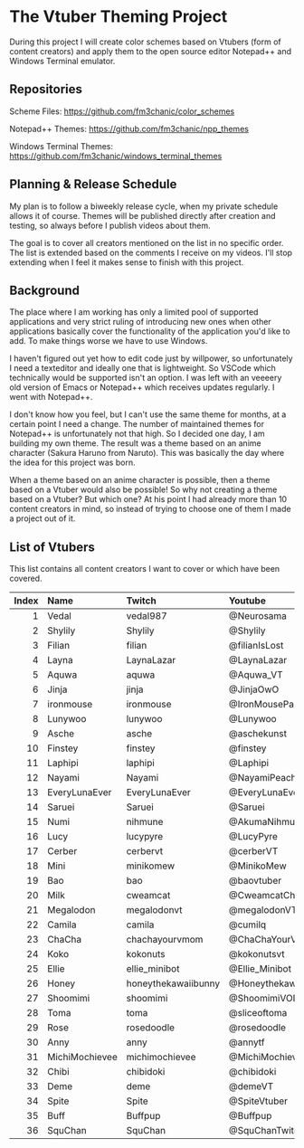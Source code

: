 # The Vtuber Theming Project

During this project I will create color schemes based on Vtubers (form of content creators) and apply them to the open source editor Notepad++ and Windows Terminal emulator.

## Repositories

Scheme Files: https://github.com/fm3chanic/color_schemes

Notepad++ Themes: https://github.com/fm3chanic/npp_themes

Windows Terminal Themes: https://github.com/fm3chanic/windows_terminal_themes

## Planning & Release Schedule

My plan is to follow a biweekly release cycle, when my private schedule allows it of course. Themes will be published directly after creation and testing, so always before I publish videos about them.

The goal is to cover all creators mentioned on the list in no specific order. The list is extended based on the comments I receive on my videos. I'll stop extending when I feel it makes sense to finish with this project.

## Background

The place where I am working has only a limited pool of supported applications and very strict ruling of introducing new ones when other applications basically cover the functionality of the application you'd like to add. To make things worse we have to use Windows.

I haven't figured out yet how to edit code just by willpower, so unfortunately I need a texteditor and ideally one that is lightweight. So VSCode which technically would be supported isn't an option. I was left with an veeeery old version of Emacs or Notepad++ which receives updates regularly. I went with Notepad++.

I don't know how you feel, but I can't use the same theme for months, at a certain point I need a change. The number of maintained themes for Notepad++ is unfortunately not that high. So I decided one day, I am building my own theme. The result was a theme based on an anime character (Sakura Haruno from Naruto). This was basically the day where the idea for this project was born.

When a theme based on an anime character is possible, then a theme based on a Vtuber would also be possible! So why not creating a theme based on a Vtuber? But which one? At his point I had already more than 10 content creators in mind, so instead of trying to choose one of them I made a project out of it.

## List of Vtubers

This list contains all content creators I want to cover or which have been covered.

|Index|Name|Twitch|Youtube|Language|Done|
|---:|:---|:---|:---|:---|:---:|
|1|Vedal|vedal987|@Neurosama|English|TRUE|
|2|Shylily|Shylily|@Shylily|English|TRUE|
|3|Filian|filian|@filianIsLost|English|FALSE|
|4|Layna|LaynaLazar|@LaynaLazar|English|FALSE|
|5|Aquwa|aquwa|@Aquwa_VT|English|FALSE|
|6|Jinja|jinja|@JinjaOwO|German|FALSE|
|7|ironmouse|ironmouse|@IronMouseParty|English|FALSE|
|8|Lunywoo|lunywoo|@Lunywoo|German|FALSE|
|9|Asche|asche|@aschekunst|German|FALSE|
|10|Finstey|finstey|@finstey|German|FALSE|
|11|Laphipi|laphipi|@Laphipi|English|FALSE|
|12|Nayami|Nayami|@NayamiPeachfox|German|FALSE|
|13|EveryLunaEver|EveryLunaEver|@EveryLunaEver|German|FALSE|
|14|Saruei|Saruei|@Saruei|English|FALSE|
|15|Numi|nihmune|@AkumaNihmune|English|FALSE|
|16|Lucy|lucypyre|@LucyPyre|English|FALSE|
|17|Cerber|cerbervt|@cerberVT|English|FALSE|
|18|Mini|minikomew|@MinikoMew|English|FALSE|
|19|Bao|bao|@baovtuber|English|FALSE|
|20|Milk|cweamcat|@CweamcatCh|English|FALSE|
|21|Megalodon|megalodonvt|@megalodonVT|English|FALSE|
|22|Camila|camila|@cumilq|English|FALSE|
|23|ChaCha|chachayourvmom|@ChaChaYourVmom|English|FALSE|
|24|Koko|kokonuts|@kokonutsvt|English|FALSE|
|25|Ellie|ellie_minibot|@Ellie_Minibot|English|FALSE|
|26|Honey|honeythekawaiibunny|@Honeythekawaiibunny|English|FALSE|
|27|Shoomimi|shoomimi|@ShoomimiVODs|English|FALSE|
|28|Toma|toma|@sliceoftoma|English|FALSE|
|29|Rose|rosedoodle|@rosedoodle|English|FALSE|
|30|Anny|anny|@annytf|English|FALSE|
|31|MichiMochievee|michimochievee|@MichiMochievee|English|FALSE|
|32|Chibi|chibidoki|@chibidoki|English|FALSE|
|33|Deme|deme|@demeVT|English|FALSE|
|34|Spite|Spite|@SpiteVtuber|English|FALSE|
|35|Buff|Buffpup|@Buffpup|English|FALSE|
|36|SquChan|SquChan|@SquChanTwitchVODs|English|FALSE|